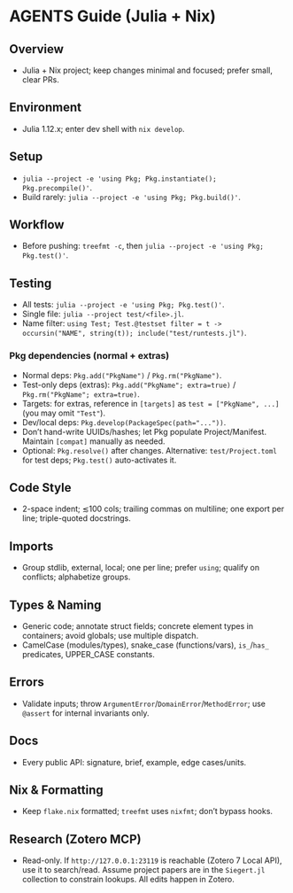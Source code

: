 # AGENTS Guide (Julia + Nix)

## Overview
- Julia + Nix project; keep changes minimal and focused; prefer small, clear PRs.

## Environment
- Julia 1.12.x; enter dev shell with `nix develop`.

## Setup
- `julia --project -e 'using Pkg; Pkg.instantiate(); Pkg.precompile()'`.
- Build rarely: `julia --project -e 'using Pkg; Pkg.build()'`.

## Workflow
- Before pushing: `treefmt -c`, then `julia --project -e 'using Pkg; Pkg.test()'`.

## Testing
- All tests: `julia --project -e 'using Pkg; Pkg.test()'`.
- Single file: `julia --project test/<file>.jl`.
- Name filter: `using Test; Test.@testset filter = t -> occursin("NAME", string(t)); include("test/runtests.jl")`.

### Pkg dependencies (normal + extras)
- Normal deps: `Pkg.add("PkgName")` / `Pkg.rm("PkgName")`.
- Test-only deps (extras): `Pkg.add("PkgName"; extra=true)` / `Pkg.rm("PkgName"; extra=true)`.
- Targets: for extras, reference in `[targets]` as `test = ["PkgName", ...]` (you may omit `"Test"`).
- Dev/local deps: `Pkg.develop(PackageSpec(path="..."))`.
- Don’t hand-write UUIDs/hashes; let Pkg populate Project/Manifest. Maintain `[compat]` manually as needed.
- Optional: `Pkg.resolve()` after changes. Alternative: `test/Project.toml` for test deps; `Pkg.test()` auto-activates it.

## Code Style
- 2-space indent; ≲100 cols; trailing commas on multiline; one export per line; triple-quoted docstrings.

## Imports
- Group stdlib, external, local; one per line; prefer `using`; qualify on conflicts; alphabetize groups.

## Types & Naming
- Generic code; annotate struct fields; concrete element types in containers; avoid globals; use multiple dispatch.
- CamelCase (modules/types), snake_case (functions/vars), `is_`/`has_` predicates, UPPER_CASE constants.

## Errors
- Validate inputs; throw `ArgumentError`/`DomainError`/`MethodError`; use `@assert` for internal invariants only.

## Docs
- Every public API: signature, brief, example, edge cases/units.

## Nix & Formatting
- Keep `flake.nix` formatted; `treefmt` uses `nixfmt`; don’t bypass hooks.

## Research (Zotero MCP)
- Read-only. If `http://127.0.0.1:23119` is reachable (Zotero 7 Local API), use it to search/read. Assume project papers are in the `Siegert.jl` collection to constrain lookups. All edits happen in Zotero.
